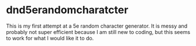 # dnd5erandomcharatcter
This is my first attempt at a 5e random character generator. It is messy and probably not super efficient because I am still new to coding, but this seems to work for what I would like it to do.

